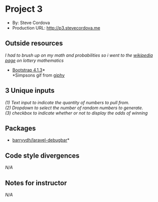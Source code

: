 # Project 3
+ By: Steve Cordova
+ Production URL: <http://p3.stevecordova.me>

## Outside resources
*I had to brush up on my math and probabilities so i went to the [wikipedia page](https://en.wikipedia.org/wiki/Lottery_mathematics) on lottery mathematics*
* [Bootstrap 4.1.3](https://getbootstrap.com/docs/4.1/getting-started/introduction/)*   
*Simpsons gif from [giphy](giphy.com)

## 3 Unique inputs
*(1) Text input to indicate the quantity of numbers to pull from.  
 (2) Dropdown to select the number of random numbers to generate.  
 (3) checkbox to indicate whether or not to display the odds of winning*

## Packages
* [barryvdh/laravel-debugbar](https://github.com/barryvdh/laravel-debugbar)*

## Code style divergences
*N/A*

## Notes for instructor
*N/A*
